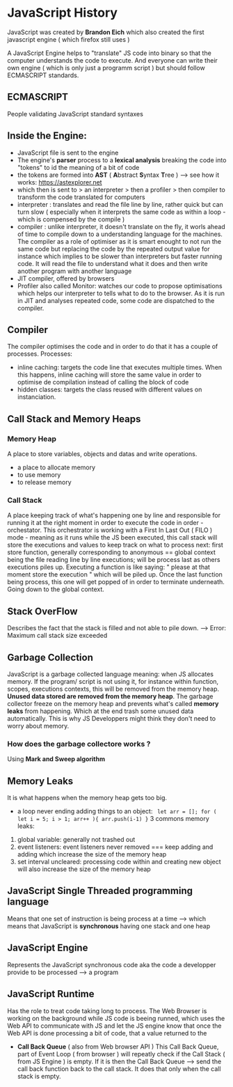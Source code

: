 # JavaScript History
JavaScript was created by **Brandon Eich** which also created
the first javascript engine ( which firefox still uses )

A JavaScript Engine helps to "translate" JS code into binary
so that the computer understands the code to execute.
And everyone can write their own engine 
( which is only just a programm script ) but should follow
ECMASCRIPT standards.

## ECMASCRIPT
People validating JavaScript standard syntaxes

## Inside the Engine:
* JavaScript file is sent to the engine
* The engine's **parser** process to a **lexical analysis**
breaking the code into "tokens" to id the meaning of a bit of code
* the tokens are formed into **AST** ( **A**bstract **S**yntax **T**ree )
--> see how it works: https://astexplorer.net
* which then is sent to > an interpreter > then a profiler > then compiler
to transform the code translated for computers
* interpreter : translates and read the file line by line, rather quick but 
can turn slow ( especially when it interprets the same code as within a loop -
which is compensed by the compile )
* compiler : unlike interpreter, it doesn't translate on the fly,
it worls ahead of time to compile down to a understanding language for the 
machines. The compiler as a role of optimiser as it is smart enought to not run 
the same code but replacing the code by the repeated output value for instance
which implies to be slower than interpreters but faster running code.
It will read the file to understand what it does and then write another program
with another language
* JIT compiler, offered by browsers
* Profiler also called Monitor: watches our code to propose optimisations which
helps our interpreter to tells what to do to the browser.
As it is run in JIT and analyses repeated code, some code are dispatched to the
compiler.

## Compiler
The compiler optimises the code and in order to do that it has a couple of processes.
Processes:
- inline caching: targets the code line that executes multiple times.
When this happens, inline caching will store the same value in order to
optimise de compilation instead of calling the block of code
- hidden classes: targets the class reused with different values on instanciation.

## Call Stack and Memory Heaps
### Memory Heap
A place to store variables, objects and datas and write operations.
- a place to allocate memory
- to use memory
- to release memory
### Call Stack
A place keeping track of what's happening one by line and responsible for running it
at the right moment in order to execute the code in order - orchestator.
This orchestrator is working with a First In Last Out ( FILO ) mode - meaning 
as it runs while the JS been executed, this call stack will store the executions and 
values to keep track on what to process next: first store function, generally 
corresponding to anonymous == global context being the file reading line by line executions;
will be process last as others executions piles up.
Executing a function is like saying: " please at that moment store the execution " which will
be piled up.
Once the last function being process, this one will get popped of in order to terminate underneath.
Going down to the global context.

## Stack OverFlow
Describes the fact that the stack is filled and not able to pile down.
--> Error: Maximum call stack size exceeded

## Garbage Collection
JavaScript is a garbage collected language meaning: when JS allocates memory.
If the program/ script is not using it, for instance within function, scopes, executions
contexts, this will be removed from the memory heap.
**Unused data stored are removed from the memory heap**.
The garbage collector freeze on the memory heap and prevents what's called **memory leaks** 
from happening. Which at the end trash some unused data automatically.
This is why JS Developpers might think they don't need to worry about memory.

### How does the garbage collectore works ?
Using **Mark and Sweep algorithm**

## Memory Leaks
It is what happens when the memory heap gets too big.
- a loop never ending adding things to an object:
``` let arr = []; for ( let i = 5; i > 1; arr++ ){ arr.push(i-1) }```
3 commons memory leaks:
1. global variable: generally not trashed out
2. event listeners: event listeners never removed === keep adding and adding
which increase the size of the memory heap
3. set interval uncleared: processing code within and creating new object will also
increase the size of the memory heap


## JavaScript Single Threaded programming language
Means that one set of instruction is being process at a time --> which means that
JavaScript is **synchronous** having one stack and one heap


## JavaScript Engine
Represents the JavaScript synchronous code aka the code a developper provide
to be processed --> a program

## JavaScript Runtime
Has the role to treat code taking long to process.
The Web Browser is working on the background while JS code is beeing runned,
which uses the Web API to communicate with JS and let the JS engine know 
that once the Web API is done processing a bit of code, that a value returned to the

- **Call Back Queue** ( also from Web browser API )
This Call Back Queue, part of Event Loop ( from browser ) will repeatly check if 
the Call Stack ( from JS Engine ) is empty.
If it is then the Call Back Queue --> send the call back function back to the call stack.
It does that only when the call stack is empty.
